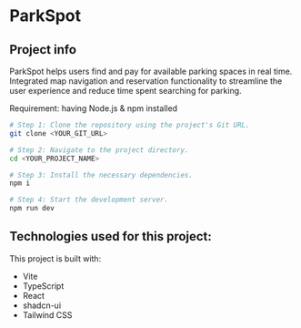 # ParkSpot

## Project info
ParkSpot helps users find and pay for available parking spaces in real time. Integrated map navigation and reservation functionality to streamline the user experience and reduce time spent searching for parking.

Requirement: having Node.js & npm installed

```sh
# Step 1: Clone the repository using the project's Git URL.
git clone <YOUR_GIT_URL>

# Step 2: Navigate to the project directory.
cd <YOUR_PROJECT_NAME>

# Step 3: Install the necessary dependencies.
npm i

# Step 4: Start the development server.
npm run dev
```

## Technologies used for this project:

This project is built with:

- Vite
- TypeScript
- React
- shadcn-ui
- Tailwind CSS